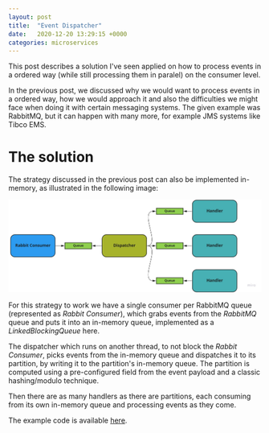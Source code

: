 ```yaml
---
layout: post
title:  "Event Dispatcher"
date:   2020-12-20 13:29:15 +0000
categories: microservices
---
```


This post describes a solution I've seen applied on how to process events in a ordered way (while still processing them in paralel) on the consumer level.

In the previous post, we discussed why we would want to process events in a ordered way, how we would approach it and also the difficulties we might face when doing it with certain messaging systems. The given example was RabbitMQ, but it can happen with many more, for example JMS systems like Tibco EMS.

# The solution

The strategy discussed in the previous post can also be implemented in-memory, as illustrated in the following image:

![image](\assets\images\article_02_diagram.jpg)

For this strategy to work we have a single consumer per RabbitMQ queue (represented as _Rabbit Consumer_), which grabs events from the _RabbitMQ_ queue and puts it into an in-memory queue, implemented as a _LinkedBlockingQueue_ here. 

The dispatcher which runs on another thread, to not block the _Rabbit Consumer_, picks events from the in-memory queue and dispatches it to its partition, by writing it to the partition's in-memory queue. The partition is computed using a pre-configured field from the event payload and a classic hashing/modulo technique. 

Then there are as many handlers as there are partitions, each consuming from its own in-memory queue and processing events as they come.

The example code is available [here](https://github.com/halfbreak/rabbit-dispatcher).
